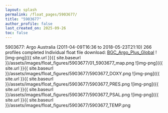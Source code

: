 ```yaml
---
layout: splash
permalink: /float_pages/5903677/
title: "5903677"
author_profile: false
last_created_on: 2025-09-26
toc: false
---
```

 
5903677: Argo Australia (2011-04-09T16:36 to 2018-05-23T21:10)
266 profiles completed
Individual float file download: [BGC_Argo_Plus_Global](https://ftp.soest.hawaii.edu/bgc_argo_plus/Individual_Floats/outliers_removed/5903677_Sprof_processed.nc)
![img-png]({{ site.url }}{{ site.baseurl }}/assets/images/float_figures/5903677/01_5903677_map.png
![img-png]({{ site.url }}{{ site.baseurl }}/assets/images/float_figures/5903677/5903677_DOXY.png
![img-png]({{ site.url }}{{ site.baseurl }}/assets/images/float_figures/5903677/5903677_PRES.png
![img-png]({{ site.url }}{{ site.baseurl }}/assets/images/float_figures/5903677/5903677_PSAL.png
![img-png]({{ site.url }}{{ site.baseurl }}/assets/images/float_figures/5903677/5903677_TEMP.png
